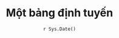 ---
title : "Một bảng định tuyến"
date : "`r Sys.Date()`"
weight : 2
chapter : false
pre : " <b> 3.2 </b> "
---